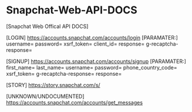 # Snapchat-Web-API-DOCS
[Snapchat Web Offical API DOCS]

[LOGIN]
https://accounts.snapchat.com/accounts/login
[PARAMATER:]
username=
password=
xsrf_token=
client_id=
response=
g-recaptcha-response=

[SIGNUP]
https://accounts.snapchat.com/accounts/signup
[PARAMATER:]
first_name=
last_name=
username=
password=
phone_country_code=
xsrf_token=
g-recaptcha-response=
response=

[STORY]
https://story.snapchat.com/s/

[UNKNOWN/UNDOCUMENTED]
https://accounts.snapchat.com/accounts/get_messages